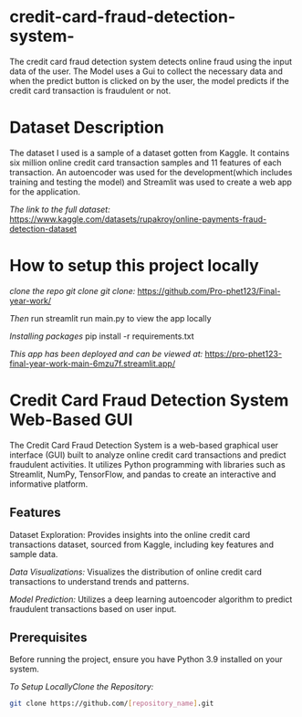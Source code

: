 
# credit-card-fraud-detection-system-
The credit card fraud detection system detects online fraud using the input data of the user. The Model uses a Gui to collect the necessary data and when the predict button is clicked on by the user, the model predicts if the credit card transaction is fraudulent or not.

# Dataset Description
The dataset I used is a sample of a dataset gotten from Kaggle. It contains six million online credit card transaction samples and 11 features of each transaction. An autoencoder was used for the development(which includes training and testing the model) and Streamlit was used to create a web app for the application.

*The link to the full dataset:* https://www.kaggle.com/datasets/rupakroy/online-payments-fraud-detection-dataset


# How to setup this project locally
*clone the repo git clone git clone:* https://github.com/Pro-phet123/Final-year-work/

*Then* run streamlit run main.py to view the app locally

*Installing packages* pip install -r requirements.txt

*This app has been deployed and can be viewed at:* https://pro-phet123-final-year-work-main-6mzu7f.streamlit.app/





# Credit Card Fraud Detection System Web-Based GUI

The Credit Card Fraud Detection System is a web-based graphical user interface (GUI) built to analyze online credit card transactions and predict fraudulent activities. It utilizes Python programming with libraries such as Streamlit, NumPy, TensorFlow, and pandas to create an interactive and informative platform.

## Features

Dataset Exploration: Provides insights into the online credit card transactions dataset, sourced from Kaggle, including key features and sample data.

*Data Visualizations:* Visualizes the distribution of online credit card transactions to understand trends and patterns.

*Model Prediction:* Utilizes a deep learning autoencoder algorithm to predict fraudulent transactions based on user input.


## Prerequisites

Before running the project, ensure you have Python 3.9 installed on your system.


*To Setup LocallyClone the Repository:* 
``` bash
git clone https://github.com/[repository_name].git
```
